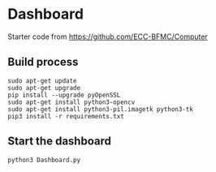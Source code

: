 # Dashboard
Starter code from https://github.com/ECC-BFMC/Computer
## Build process
```
sudo apt-get update
sudo apt-get upgrade
pip install --upgrade pyOpenSSL
sudo apt-get install python3-opencv
sudo apt-get install python3-pil.imagetk python3-tk
pip3 install -r requirements.txt
```

## Start the dashboard
```
python3 Dashboard.py
```
